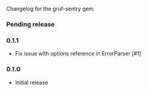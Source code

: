 Changelog for the gruf-sentry gem.

### Pending release

### 0.1.1

- Fix issue with options reference in ErrorParser [#1]

### 0.1.0

* Initial release
